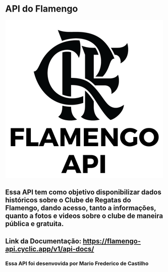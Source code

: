 # API do Flamengo


  ![logo-projeto](https://github.com/mfcastilho/API-do-Flamengo/blob/main/flamengo%20api.png)


## Essa API tem como objetivo disponibilizar dados históricos sobre o Clube de Regatas do Flamengo, dando acesso, tanto a informações, quanto a fotos e videos sobre o clube de maneira pública e gratuita.

## Link da Documentação: https://flamengo-api.cyclic.app/v1/api-docs/


### Essa API foi desenvovida por Mario Frederico de Castilho

